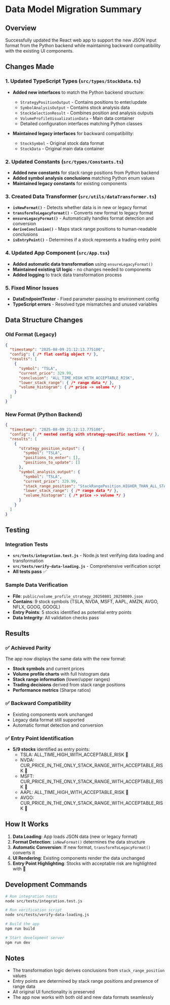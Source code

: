 # Data Model Migration Summary

## Overview
Successfully updated the React web app to support the new JSON input format from the Python backend while maintaining backward compatibility with the existing UI components.

## Changes Made

### 1. Updated TypeScript Types (`src/types/StockData.ts`)
- **Added new interfaces** to match the Python backend structure:
  - `StrategyPositionOutput` - Contains positions to enter/update
  - `SymbolAnalysisOutput` - Contains stock analysis data
  - `StockSelectionResult` - Combines position and analysis outputs
  - `VolumeProfileVisualizationData` - Main data container
  - Detailed configuration interfaces matching Python classes

- **Maintained legacy interfaces** for backward compatibility:
  - `StockSymbol` - Original stock data format
  - `StockData` - Original main data container

### 2. Updated Constants (`src/types/Constants.ts`)
- **Added new constants** for stack range positions from Python backend
- **Added symbol analysis conclusions** matching Python enum values
- **Maintained legacy constants** for existing components

### 3. Created Data Transformer (`src/utils/dataTransformer.ts`)
- **`isNewFormat()`** - Detects whether data is in new or legacy format
- **`transformToLegacyFormat()`** - Converts new format to legacy format
- **`ensureLegacyFormat()`** - Automatically handles format detection and conversion
- **`deriveConclusion()`** - Maps stack range positions to human-readable conclusions
- **`isEntryPoint()`** - Determines if a stock represents a trading entry point

### 4. Updated App Component (`src/App.tsx`)
- **Added automatic data transformation** using `ensureLegacyFormat()`
- **Maintained existing UI logic** - no changes needed to components
- **Added logging** to track data transformation process

### 5. Fixed Minor Issues
- **DataEndpointTester** - Fixed parameter passing to environment config
- **TypeScript errors** - Resolved type mismatches and unused variables

## Data Structure Changes

### Old Format (Legacy)
```json
{
  "timestamp": "2025-08-09 21:12:13.775100",
  "config": { /* flat config object */ },
  "results": [
    {
      "symbol": "TSLA",
      "current_price": 329.99,
      "conclusion": "ALL_TIME_HIGH_WITH_ACCEPTABLE_RISK",
      "lower_stack_range": { /* range data */ },
      "volume_histogram": { /* price -> volume */ }
    }
  ]
}
```

### New Format (Python Backend)
```json
{
  "timestamp": "2025-08-09 21:12:13.775100",
  "config": { /* nested config with strategy-specific sections */ },
  "results": [
    {
      "strategy_position_output": {
        "symbol": "TSLA",
        "positions_to_enter": [],
        "positions_to_update": []
      },
      "symbol_analysis_output": {
        "symbol": "TSLA",
        "current_price": 329.99,
        "stack_range_position": "StackRangePosition.HIGHER_THAN_ALL_STACK_RANGES",
        "lower_stack_range": { /* range data */ },
        "volume_histogram": { /* price -> volume */ }
      }
    }
  ]
}
```

## Testing

### Integration Tests
- **`src/tests/integration.test.js`** - Node.js test verifying data loading and transformation
- **`src/tests/verify-data-loading.js`** - Comprehensive verification script
- **All tests pass** ✅

### Sample Data Verification
- **File**: `public/volume_profile_strategy_20250801_20250809.json`
- **Contains**: 9 stock symbols (TSLA, NVDA, MSFT, AAPL, AMZN, AVGO, NFLX, GOOG, GOOGL)
- **Entry Points**: 5 stocks identified as potential entry points
- **Data Integrity**: All validation checks pass

## Results

### ✅ Achieved Parity
The app now displays the same data with the new format:
- **Stock symbols** and current prices
- **Volume profile charts** with full histogram data
- **Stack range information** (lower/upper ranges)
- **Trading decisions** derived from stack range positions
- **Performance metrics** (Sharpe ratios)

### ✅ Backward Compatibility
- Existing components work unchanged
- Legacy data format still supported
- Automatic format detection and conversion

### ✅ Entry Point Identification
- **5/9 stocks** identified as entry points:
  - TSLA: ALL_TIME_HIGH_WITH_ACCEPTABLE_RISK 🚀
  - NVDA: CUR_PRICE_IN_THE_ONLY_STACK_RANGE_WITH_ACCEPTABLE_RISK 🚀
  - MSFT: CUR_PRICE_IN_THE_ONLY_STACK_RANGE_WITH_ACCEPTABLE_RISK 🚀
  - AAPL: ALL_TIME_HIGH_WITH_ACCEPTABLE_RISK 🚀
  - AVGO: CUR_PRICE_IN_THE_ONLY_STACK_RANGE_WITH_ACCEPTABLE_RISK 🚀

## How It Works

1. **Data Loading**: App loads JSON data (new or legacy format)
2. **Format Detection**: `isNewFormat()` determines the data structure
3. **Automatic Conversion**: If new format, `transformToLegacyFormat()` converts it
4. **UI Rendering**: Existing components render the data unchanged
5. **Entry Point Highlighting**: Stocks with acceptable risk are highlighted with 🚀

## Development Commands

```bash
# Run integration tests
node src/tests/integration.test.js

# Run verification script
node src/tests/verify-data-loading.js

# Build the app
npm run build

# Start development server
npm run dev
```

## Notes

- The transformation logic derives conclusions from `stack_range_position` values
- Entry points are determined by stack range positions and presence of range data
- All original UI functionality is preserved
- The app now works with both old and new data formats seamlessly
